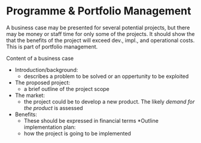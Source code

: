 # Programme & Portfolio Management

A business case may be presented for several potential projects, but there may
be money or staff time for only some of the projects. It should show the that 
the benefits of the project will exceed dev., impl., and operational costs.
This is part of portfolio management. 

Content of a business case
* Introduction/background:
  * describes a problem to be solved or an oppertunity to be exploited
* The proposed project:
  * a brief outline of the project scope
* The market:
  * the project could be to develop a new product. The likely *demand for the 
    product* is assessed
* Benefits:
  * These should be expressed in financial terms
*Outline implementation plan:
  * how the project is going to be implemented
